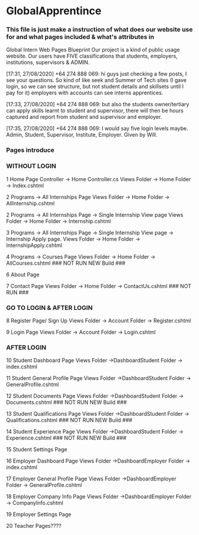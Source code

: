 # GlobalApprentince

### This file is just make a instruction of what does our website use for and what pages included & what's attributes in ####


 Global Intern Web Pages Blueprint
Our project is a kind of public usage website. 
Our users have FIVE classifications that students, employers, institutions, supervisors & ADMIN. 

[17:31, 27/08/2020] +64 274 888 069: 
hi guys just  checking a few posts, I see your questions.
So kind of like seek and Summer of Tech sites (I gave login, so we can see structure, but not student details and skillsets until I pay for it) 
employers with accounts can see interns apprentices.

[17:33, 27/08/2020] +64 274 888 069: 
but also the students owner/tertiary can apply skills learnt to student and supervisor, 
there will then be hours captured and report from student and supervisor and employer.

[17:35, 27/08/2020] +64 274 888 069: 
I would say five login levels maybe.
Admin, Student, Supervisor, Institute, Employer.       Given by Will.



###  Pages introduce ###
###   WITHOUT LOGIN ###
1	Home Page 
Controller -> Home Controller.cs
Views Folder -> Home Folder -> Index.cshtml

2	Programs -> All Internships Page
Views Folder -> Home Folder -> AllInternship.cshtml

2	Programs -> All Internships Page -> Single Internship View page
Views Folder -> Home Folder -> Internship.cshtml

3	Programs -> All Internships Page -> Single Internship View page -> Internship Apply page.
Views Folder -> Home Folder -> InternshipApply.cshtml


4	Programs -> Courses Page
Views Folder -> Home Folder -> AllCourses.cshtml  ### NOT RUN NEW Build ###



6	About Page


7	Contact Page
Views Folder -> Home Folder -> ContactUs.cshtml ### NOT RUN ###

### GO TO LOGIN & AFTER LOGIN ###

8	Register Page/ Sign Up
Views Folder -> Account Folder -> Register.cshtml

9	Login Page
Views Folder -> Account Folder -> Login.cshtml


### AFTER LOGIN ###

10	Student Dashboard Page
Views Folder ->DashboardStudent Folder -> index.cshtml

11	Student General Profile Page
Views Folder ->DashboardStudent Folder -> GeneralProfile.cshtml

12	Student Documents Page
Views Folder ->DashboardStudent Folder -> Documents.cshtml  ### NOT RUN NEW Build ###

13	Student Qualifications Page
Views Folder ->DashboardStudent Folder -> Qualifications.cshtml  ### NOT RUN NEW Build ###

14	Student Experience Page
Views Folder ->DashboardStudent Folder -> Experience.cshtml  ### NOT RUN NEW Build ###

15	Student Settings Page



16	Employer Dashboard Page
Views Folder ->DashboardEmployer Folder -> index.cshtml

17	Employer General Profile Page
Views Folder ->DashboardEmployer Folder -> GeneralProfile.cshtml

18	Employer Company Info Page
Views Folder ->DashboardEmployer Folder -> CompanyInfo.cshtml

19	Employer Settings Page


20	Teacher Pages????
